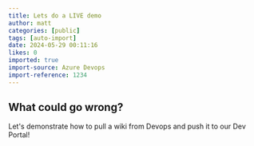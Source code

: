 ```yaml
---
title: Lets do a LIVE demo
author: matt
categories: [public]
tags: [auto-import]
date: 2024-05-29 00:11:16 
likes: 0
imported: true
import-source: Azure Devops
import-reference: 1234
---
```


## What could go wrong?

Let's demonstrate how to pull a wiki from Devops and push it to our Dev Portal!